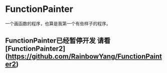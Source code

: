 # FunctionPainter
一个画函数的程序，也算是我第一个有些样子的程序。
## FunctionPainter已经暂停开发 请看[FunctionPainter2] (https://github.com/RainbowYang/FunctionPainter2)
